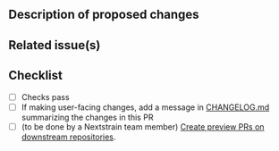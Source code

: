 ## Description of proposed changes

<!-- What is the goal of this pull request? What does this pull request change? -->

## Related issue(s)

<!--
Link any related issues here. Use GitHub's special keywords if appropriate¹.
Type `#` followed the name of an issue and GitHub will auto-suggest the issue number for you.

¹ https://docs.github.com/en/get-started/writing-on-github/working-with-advanced-formatting/using-keywords-in-issues-and-pull-requests
-->

## Checklist

<!--
Make sure checks are successful at the bottom of the PR.

If applicable, add:
- any changes to existing tests
- any additional manual testing to confirm changes

Please add a note if you need help with adding tests.
-->

- [ ] Checks pass
- [ ] If making user-facing changes, add a message in [CHANGELOG.md](https://github.com/nextstrain/auspice/blob/HEAD/CHANGELOG.md) summarizing the changes in this PR
- [ ] (to be done by a Nextstrain team member) [Create preview PRs on downstream repositories][1].

[1]: https://github.com/nextstrain/auspice/blob/-/DEV_DOCS.md#test-on-downstream-repositories

<!-- 🙌 Thank you for contributing to Nextstrain! ✨ -->
